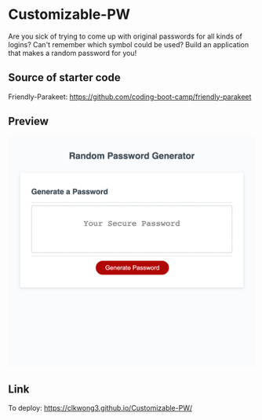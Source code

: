 # Customizable-PW

Are you sick of trying to come up with original passwords for all kinds of logins?
Can't remember which symbol could be used?
Build an application that makes a random password for you!

## Source of starter code

Friendly-Parakeet: https://github.com/coding-boot-camp/friendly-parakeet

## Preview

![Full Page Image](./assets/image/_Users_ECY_bootcamp_Challenges_Customizable-PW_Develop_index.html.png)

## Link

To deploy: https://clkwong3.github.io/Customizable-PW/

